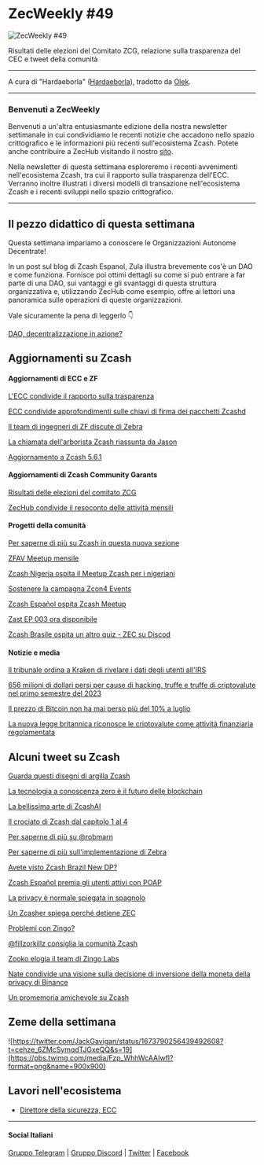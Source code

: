 # ZecWeekly #49

![ZecWeekly #49](https://substackcdn.com/image/fetch/f_auto,q_auto:good,fl_progressive:steep/https%3A%2F%2Fsubstack-post-media.s3.amazonaws.com%2Fpublic%2Fimages%2F650204b1-608a-459a-9956-ad6a005ea73b_1280x720.png?utm_source=substack&utm_medium=email)

Risultati delle elezioni del Comitato ZCG, relazione sulla trasparenza del CEC e tweet della comunità

---

A cura di "Hardaeborla" ([Hardaeborla](https://twitter.com/ayanlajaadebola)), tradotto da [Olek](https://twitter.com/an_Olek).

---

### Benvenuti a ZecWeekly

Benvenuti a un'altra entusiasmante edizione della nostra newsletter settimanale in cui condividiamo le recenti notizie che accadono nello spazio crittografico e le informazioni più recenti sull'ecosistema Zcash. Potete anche contribuire a ZecHub visitando il nostro [sito](https://wiki.zechub.xyz/contribute). 

Nella newsletter di questa settimana esploreremo i recenti avvenimenti nell'ecosistema Zcash, tra cui il rapporto sulla trasparenza dell'ECC. Verranno inoltre illustrati i diversi modelli di transazione nell'ecosistema Zcash e i recenti sviluppi nello spazio crittografico.

---

## Il pezzo didattico di questa settimana

Questa settimana impariamo a conoscere le Organizzazioni Autonome Decentrate!

In un post sul blog di Zcash Espanol, Zula illustra brevemente cos'è un DAO e come funziona. 
Fornisce poi ottimi dettagli su come si può entrare a far parte di una DAO, sui vantaggi e gli svantaggi di questa struttura organizzativa e, utilizzando ZecHub come esempio, offre ai lettori una panoramica sulle operazioni di queste organizzazioni. 

Vale sicuramente la pena di leggerlo 👇

[DAO, decentralizzazione in azione?](https://Zcashesp.com/daos-descentralizacion-en-accion/)

## Aggiornamenti su Zcash

#### Aggiornamenti di ECC e ZF

[L'ECC condivide il rapporto sulla trasparenza](https://twitter.com/ElectricCoinCo/status/1674825997206667288?t=Zn9dB-KZOfAktomH8fkSIg&s=19) 

[ECC condivide approfondimenti sulle chiavi di firma dei pacchetti Zcashd](https://twitter.com/ElectricCoinCo/status/1674177380213051393?t=Dn0Jpxt1YEpyCY87I6Y4AA&s=19) 

[Il team di ingegneri di ZF discute di Zebra](https://twitter.com/ZcashFoundation/status/1674481431337115648?t=vsHN1xkRdlz96oaGvTtV1g&s=19) 

[La chiamata dell'arborista Zcash riassunta da Jason](https://twitter.com/zksquirrel/status/1674568125688193028?t=eC8iYguak-Zi0AXn4SlFoQ&s=19) 

[Aggiornamento a Zcash 5.6.1](https://twitter.com/Zcash_community/status/1674569168690065410?t=nqPzbqAzoMEf1HFfx6JY3Q&s=19) 



#### Aggiornamenti di Zcash Community Garants

[Risultati delle elezioni del comitato ZCG](https://forum.Zcashcommunity.com/t/zcg-committee-election-june-2023/44668/35?u=Hardaeborla) 

[ZecHub condivide il resoconto delle attività mensili](https://forum.Zcashcommunity.com/t/zechub-monthly-updates/44101/22?u=Hardaeborla) 



#### Progetti della comunità

[Per saperne di più su Zcash in questa nuova sezione](https://twitter.com/Zcash/status/1674090119085662214?t=oSMxAiLRNs9OzfWdo6mkRQ&s=19) 

[ZFAV Meetup mensile](https://twitter.com/ZFAVClub/status/1674056270716760064?t=j15J36xCGQJPxwM7zZ_wIg&s=19) 

[Zcash Nigeria ospita il Meetup Zcash per i nigeriani](https://twitter.com/ZcashNigeria/status/1673654414689677318?t=PEAwDj4tE_OzY-D1l_LXyg&s=19) 

[Sostenere la campagna Zcon4 Events](https://twitter.com/robmarn/status/1673840426212634626?t=f6yDhW8StnqhMQjMzN2d6Q&s=19) 

[Zcash Español ospita Zcash Meetup](https://twitter.com/lbcbmtl/status/1673746471445749772?t=IL1xaiqb8k9Cqxmih_oySw&s=19) 

[Zast EP 003 ora disponibile](https://twitter.com/ZcastEsp/status/1673853524185104384?t=j3AIucX3QRKZhAH_FXNo9w&s=19) 

[Zcash Brasile ospita un altro quiz - ZEC su Discod](https://twitter.com/Zcashbrazil/status/1674901050854088704?t=7ZtDYZdpwzRCzZ4DbgzmNw&s=19) 



#### Notizie e media

[Il tribunale ordina a Kraken di rivelare i dati degli utenti all'IRS](https://cointelegraph.com/news/kraken-ordered-by-court-disclose-user-data-irs-tax-compliance) 

[656 milioni di dollari persi per cause di hacking, truffe e truffe di criptovalute nel primo semestre del 2023](https://cointelegraph.com/news/656m-lost-from-crypto-hacks-scams-and-rug-pulls-in-h12023-report) 

[Il prezzo di Bitcoin non ha mai perso più del 10% a luglio](https://cointelegraph.com/news/bitcoin-price-never-lost-july-2023-different) 

[La nuova legge britannica riconosce le criptovalute come attività finanziaria regolamentata](https://decrypt.co/146857/new-uk-law-recognizes-crypto-trading-as-regulated-financial-activity)



## Alcuni tweet su Zcash

[Guarda questi disegni di argilla Zcash](https://twitter.com/mad_paiement/status/1674430123007946755?t=jwYVkKwVbleRZDmNXw71hQ&s=19) 

[La tecnologia a conoscenza zero è il futuro delle blockchain](https://twitter.com/michae2xl/status/1674438977820999681?t=pySy98i0U1_OUTLq7svC3g&s=19) 

[La bellissima arte di ZcashAI](https://twitter.com/ZcashAI/status/1674427111325712386?t=ZEVMBjiMquQxCUQv5E1kow&s=19) 

[Il crociato di Zcash dal capitolo 1 al 4](https://twitter.com/ZcashCrusader/status/1673562963955810304?t=kVnAFnkX1aoFA4kJ0-WhHA&s=19) 

[Per saperne di più su @robmarn](https://twitter.com/Zcashesp/status/1674943397860081671?t=fcGA7b7KFm6wFen_HeOFvQ&s=19) 

[Per saperne di più sull'implementazione di Zebra](https://twitter.com/Zcashbrazil/status/1673724361629396993?t=EpsxKY7E2ZBtt0rMqetiIA&s=19) 

[Avete visto Zcash Brazil New DP?](https://twitter.com/Zcashbrazil/status/1673509298624688130?t=hy3YsFFxrvRxm5IlMNGAug&s=19) 

[Zcash Español premia gli utenti attivi con POAP](https://twitter.com/Zcashesp/status/1674946127391600641?t=pZBVFOeEQI7Sw1K5R_4cMg&s=19) 

[La privacy è normale spiegata in spagnolo](https://twitter.com/doloresampaio/status/1674929536205504513?t=MHpoKv1FoHe9n81DWhza3g&s=19) 

[Un Zcasher spiega perché detiene ZEC](https://twitter.com/Crypto2Ye/status/1674815229014810631?t=2BXRD2ArTxz-1BBjsZWoMA&s=19) 

[Problemi con Zingo?](https://twitter.com/ZingoLabs/status/1674931179231797248?t=yygLx7JVwBGpStwTHTpa4w&s=19) 

[@fillzorkillz consiglia la comunità Zcash](https://twitter.com/fillzorkillz/status/1674157761565958149?t=OJxeGTZyqxcSdHtc-hprOw&s=19) 

[Zooko elogia il team di Zingo Labs](https://twitter.com/zooko/status/1672699602733088768?t=WgW6TDE6x3Rwn1J5HuVl4A&s=19) 

[Nate condivide una visione sulla decisione di inversione della moneta della privacy di Binance](https://twitter.com/nate_zec/status/1673751414957559809?t=jG8COIQbNqRywsQqMX5c8g&s=19) 

[Un promemoria amichevole su Zcash](https://twitter.com/Lexaleth/status/1674625667202179072?t=YutAa5vF-geSBxbR4hri8Q&s=19)


## Zeme della settimana

![https://twitter.com/JackGavigan/status/1673790256439492608?t=cehze_6ZMcSymqdTJGxeQQ&s=19](https://pbs.twimg.com/media/Fzp_WhhWcAAIwfl?format=png&name=900x900) 

## Lavori nell'ecosistema

- [Direttore della sicurezza, ECC](https://apply.workable.com/electric-coin-company/j/E68A4C20E2/)

---

#### Social Italiani

[Gruppo Telegram](https://t.me/zcashita) | [Gruppo Discord](https://discord.com/channels/978714252934258779/1091806217359347802) | [Twitter](https://twitter.com/InsideZcash) | [Facebook](https://www.facebook.com/groups/zecitalia)